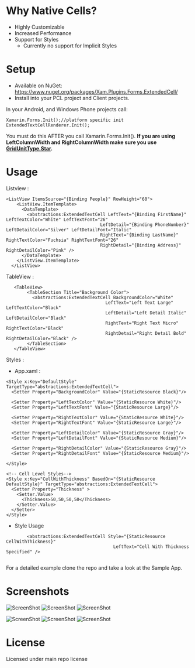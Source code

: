 # Why Native Cells?
* Highly Customizable
* Increased Performance
* Support for Styles
    * Currently no support for Implicit Styles   

# Setup
* Available on NuGet: https://www.nuget.org/packages/Xam.Plugins.Forms.ExtendedCell/
* Install into your PCL project and Client projects.

In your Android, and Windows Phone projects call:

```
Xamarin.Forms.Init();//platform specific init
ExtendedTextCellRenderer.Init();
```

You must do this AFTER you call Xamarin.Forms.Init(). **If you are using LeftColumnWidth and RightColumnWidth make sure you use [GridUnitType.Star](http://iosapi.xamarin.com/index.aspx?link=T%3AXamarin.Forms.GridUnitType).**

# Usage

Listview :
```
<ListView ItemsSource="{Binding People}" RowHeight="60">
    <ListView.ItemTemplate>
      <DataTemplate>
        <abstractions:ExtendedTextCell LeftText="{Binding FirstName}" LeftTextColor="White" LeftTextFont="26"
                                    LeftDetail="{Binding PhoneNumber}" LeftDetailColor="Silver" LeftDetailFont="Italic"
                                    RightText="{Binding LastName}" RightTextColor="Fuchsia" RightTextFont="26"
                                    RightDetail="{Binding Address}" RightDetailColor="Pink" />
      </DataTemplate>
    </ListView.ItemTemplate>
  </ListView>
```

TableView : 

```
   <TableView>
        <TableSection Title="Background Color">
          <abstractions:ExtendedTextCell BackgroundColor="White"
                                      LeftText="Left Text Large" LeftTextColor="Black"
                                      LeftDetail="Left Detail Italic" LeftDetailColor="Black"
                                      RightText="Right Text Micro" RightTextColor="Black"
                                      RightDetail="Right Detail Bold" RightDetailColor="Black" />
        </TableSection>
   </TableView>
```

Styles : 

- App.xaml : 
```
<Style x:Key="DefaultStyle" TargetType="abstractions:ExtendedTextCell">
  <Setter Property="BackgroundColor" Value="{StaticResource Black}"/>
  
  <Setter Property="LeftTextColor" Value="{StaticResource White}"/>
  <Setter Property="LeftTextFont" Value="{StaticResource Large}"/>

  <Setter Property="RightTextColor" Value="{StaticResource White}"/>
  <Setter Property="RightTextFont" Value="{StaticResource Large}"/>

  <Setter Property="LeftDetailColor" Value="{StaticResource Gray}"/>
  <Setter Property="LeftDetailFont" Value="{StaticResource Medium}"/>
  
  <Setter Property="RightDetailColor" Value="{StaticResource Gray}"/>
  <Setter Property="RightDetailFont" Value="{StaticResource Medium}"/>

</Style>
      
<!-- Cell Level Styles--> 
<Style x:Key="CellWithThickness" BasedOn="{StaticResource DefaultStyle}" TargetType="abstractions:ExtendedTextCell">
  <Setter Property="Thickness" >
    <Setter.Value>
      <Thickness>50,50,50,50</Thickness>
    </Setter.Value>
  </Setter>
</Style>
```
- Style Usage
```
        <abstractions:ExtendedTextCell Style="{StaticResource CellWithThickness}"
                                         LeftText="Cell With Thickness Specified" />
  
```

For a detailed example clone the repo and take a look at the Sample App.

# Screenshots

![ScreenShot](https://raw.githubusercontent.com/paulpatarinski/Xamarin.Forms.Plugins/master/SampleApp/Images/Screenshots/Droid_TwoColumnCell_Listview.png)
![ScreenShot](https://raw.githubusercontent.com/paulpatarinski/Xamarin.Forms.Plugins/master/SampleApp/Images/Screenshots/Droid_TwoColumnCell_TableView1.png)
![ScreenShot](https://raw.githubusercontent.com/paulpatarinski/Xamarin.Forms.Plugins/master/SampleApp/Images/Screenshots/Droid_TwoColumnCell_TableView2.png)

![ScreenShot](https://raw.githubusercontent.com/paulpatarinski/Xamarin.Forms.Plugins/master/SampleApp/Images/Screenshots/WP_TwoColumnCell_Listview.png)
![ScreenShot](https://raw.githubusercontent.com/paulpatarinski/Xamarin.Forms.Plugins/master/SampleApp/Images/Screenshots/WP_TwoColumnCell_TableView1.png)
![ScreenShot](https://raw.githubusercontent.com/paulpatarinski/Xamarin.Forms.Plugins/master/SampleApp/Images/Screenshots/WP_TwoColumnCell_TableView2.png)

# License
Licensed under main repo license
